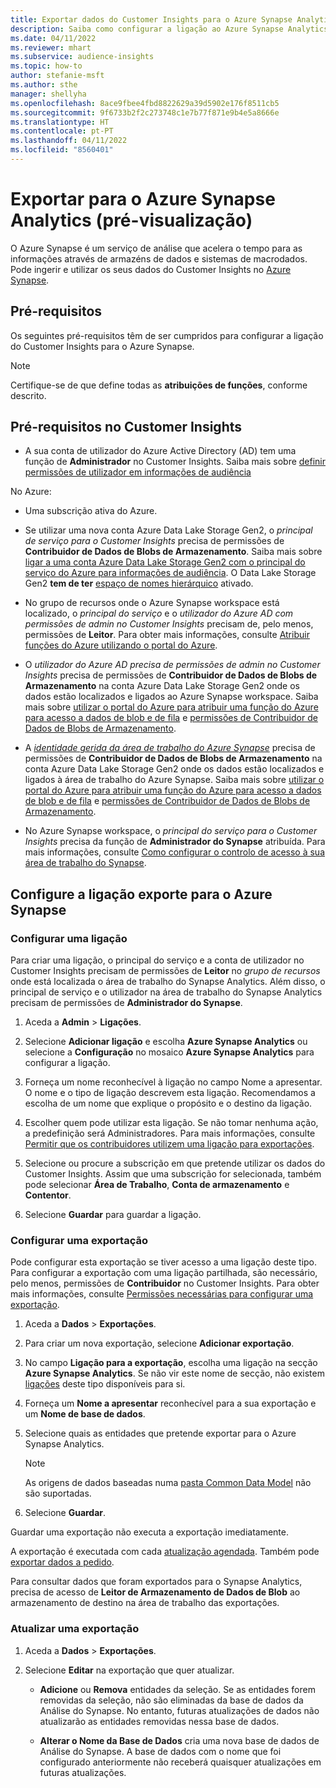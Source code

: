 ```yaml
---
title: Exportar dados do Customer Insights para o Azure Synapse Analytics
description: Saiba como configurar a ligação ao Azure Synapse Analytics.
ms.date: 04/11/2022
ms.reviewer: mhart
ms.subservice: audience-insights
ms.topic: how-to
author: stefanie-msft
ms.author: sthe
manager: shellyha
ms.openlocfilehash: 8ace9fbee4fbd8822629a39d5902e176f8511cb5
ms.sourcegitcommit: 9f6733b2f2c273748c1e7b77f871e9b4e5a8666e
ms.translationtype: HT
ms.contentlocale: pt-PT
ms.lasthandoff: 04/11/2022
ms.locfileid: "8560401"
---
```

# <a name="export-data-to-azure-synapse-analytics-preview"></a>Exportar para o Azure Synapse Analytics (pré-visualização)

O Azure Synapse é um serviço de análise que acelera o tempo para as informações através de armazéns de dados e sistemas de macrodados. Pode ingerir e utilizar os seus dados do Customer Insights no [Azure Synapse](/azure/synapse-analytics/overview-what-is).

## <a name="prerequisites"></a>Pré-requisitos

Os seguintes pré-requisitos têm de ser cumpridos para configurar a ligação do Customer Insights para o Azure Synapse.

> [!NOTE]
> Certifique-se de que define todas as **atribuições de funções**, conforme descrito.  

## <a name="prerequisites-in-customer-insights"></a>Pré-requisitos no Customer Insights

* A sua conta de utilizador do Azure Active Directory (AD) tem uma função de **Administrador** no Customer Insights. Saiba mais sobre [definir permissões de utilizador em informações de audiência](permissions.md#assign-roles-and-permissions)

No Azure: 

- Uma subscrição ativa do Azure.

- Se utilizar uma nova conta Azure Data Lake Storage Gen2, o *principal de serviço para o Customer Insights* precisa de permissões de **Contribuidor de Dados de Blobs de Armazenamento**. Saiba mais sobre [ligar a uma conta Azure Data Lake Storage Gen2 com o principal do serviço do Azure para informações de audiência](connect-service-principal.md). O Data Lake Storage Gen2 **tem de ter** [espaço de nomes hierárquico](/azure/storage/blobs/data-lake-storage-namespace) ativado.

- No grupo de recursos onde o Azure Synapse workspace está localizado, o *principal do serviço* e o *utilizador do Azure AD com permissões de admin no Customer Insights* precisam de, pelo menos, permissões de **Leitor**. Para obter mais informações, consulte [Atribuir funções do Azure utilizando o portal do Azure](/azure/role-based-access-control/role-assignments-portal).

- O *utilizador do Azure AD precisa de permissões de admin no Customer Insights* precisa de permissões de **Contribuidor de Dados de Blobs de Armazenamento** na conta Azure Data Lake Storage Gen2 onde os dados estão localizados e ligados ao Azure Synapse workspace. Saiba mais sobre [utilizar o portal do Azure para atribuir uma função do Azure para acesso a dados de blob e de fila](/azure/storage/common/storage-auth-aad-rbac-portal) e [permissões de Contribuidor de Dados de Blobs de Armazenamento](/azure/role-based-access-control/built-in-roles#storage-blob-data-contributor).

- A *[identidade gerida da área de trabalho do Azure Synapse](/azure/synapse-analytics/security/synapse-workspace-managed-identity)* precisa de permissões de **Contribuidor de Dados de Blobs de Armazenamento** na conta Azure Data Lake Storage Gen2 onde os dados estão localizados e ligados à área de trabalho do Azure Synapse. Saiba mais sobre [utilizar o portal do Azure para atribuir uma função do Azure para acesso a dados de blob e de fila](/azure/storage/common/storage-auth-aad-rbac-portal) e [permissões de Contribuidor de Dados de Blobs de Armazenamento](/azure/role-based-access-control/built-in-roles#storage-blob-data-contributor).

- No Azure Synapse workspace, o *principal do serviço para o Customer Insights* precisa da função de **Administrador do Synapse** atribuída. Para mais informações, consulte [Como configurar o controlo de acesso à sua área de trabalho do Synapse](/azure/synapse-analytics/security/how-to-set-up-access-control).

## <a name="set-up-the-connection-and-export-to-azure-synapse"></a>Configure a ligação exporte para o Azure Synapse

### <a name="configure-a-connection"></a>Configurar uma ligação

Para criar uma ligação, o principal do serviço e a conta de utilizador no Customer Insights precisam de permissões de **Leitor** no *grupo de recursos* onde está localizada o área de trabalho do Synapse Analytics. Além disso, o principal de serviço e o utilizador na área de trabalho do Synapse Analytics precisam de permissões de **Administrador do Synapse**. 

1. Aceda a **Admin** > **Ligações**.

1. Selecione **Adicionar ligação** e escolha **Azure Synapse Analytics** ou selecione a **Configuração** no mosaico **Azure Synapse Analytics** para configurar a ligação.

1. Forneça um nome reconhecível à ligação no campo Nome a apresentar. O nome e o tipo de ligação descrevem esta ligação. Recomendamos a escolha de um nome que explique o propósito e o destino da ligação.

1. Escolher quem pode utilizar esta ligação. Se não tomar nenhuma ação, a predefinição será Administradores. Para mais informações, consulte [Permitir que os contribuidores utilizem uma ligação para exportações](connections.md#allow-contributors-to-use-a-connection-for-exports).

1. Selecione ou procure a subscrição em que pretende utilizar os dados do Customer Insights. Assim que uma subscrição for selecionada, também pode selecionar **Área de Trabalho**, **Conta de armazenamento** e **Contentor**.

1. Selecione **Guardar** para guardar a ligação.

### <a name="configure-an-export"></a>Configurar uma exportação

Pode configurar esta exportação se tiver acesso a uma ligação deste tipo. Para configurar a exportação com uma ligação partilhada, são necessário, pelo menos, permissões de **Contribuidor** no Customer Insights. Para obter mais informações, consulte [Permissões necessárias para configurar uma exportação](export-destinations.md#set-up-a-new-export).

1. Aceda a **Dados** > **Exportações**.

1. Para criar um nova exportação, selecione **Adicionar exportação**.

1. No campo **Ligação para a exportação**, escolha uma ligação na secção **Azure Synapse Analytics**. Se não vir este nome de secção, não existem [ligações](connections.md) deste tipo disponíveis para si.

1. Forneça um **Nome a apresentar** reconhecível para a sua exportação e um **Nome de base de dados**.

1. Selecione quais as entidades que pretende exportar para o Azure Synapse Analytics.
   > [!NOTE]
   > As origens de dados baseadas numa [pasta Common Data Model](connect-common-data-model.md) não são suportadas.

2. Selecione **Guardar**.

Guardar uma exportação não executa a exportação imediatamente.

A exportação é executada com cada [atualização agendada](system.md#schedule-tab). Também pode [exportar dados a pedido](export-destinations.md#run-exports-on-demand).

Para consultar dados que foram exportados para o Synapse Analytics, precisa de acesso de **Leitor de Armazenamento de Dados de Blob** ao armazenamento de destino na área de trabalho das exportações. 

### <a name="update-an-export"></a>Atualizar uma exportação

1. Aceda a **Dados** > **Exportações**.

1. Selecione **Editar** na exportação que quer atualizar.

   - **Adicione** ou **Remova** entidades da seleção. Se as entidades forem removidas da seleção, não são eliminadas da base de dados da Análise do Synapse. No entanto, futuras atualizações de dados não atualizarão as entidades removidas nessa base de dados.

   - **Alterar o Nome da Base de Dados** cria uma nova base de dados de Análise do Synapse. A base de dados com o nome que foi configurado anteriormente não receberá quaisquer atualizações em futuras atualizações.
